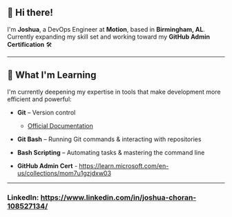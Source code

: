 ## 👋 Hi there!

I'm **Joshua**, a DevOps Engineer at **Motion**, based in **Birmingham, AL**.  
Currently expanding my skill set and working toward my **GitHub Admin Certification** 🛠️

---

## 🧠 What I'm Learning

I'm currently deepening my expertise in tools that make development more efficient and powerful:

- **Git** – Version control 
  -  [Official Documentation](https://git-scm.com/doc)

- **Git Bash** – Running Git commands & interacting with repositories

- **Bash Scripting** – Automating tasks & mastering the command line

- **GitHub Admin Cert** - https://learn.microsoft.com/en-us/collections/mom7u1gzjdxw03 

---


### LinkedIn: https://www.linkedin.com/in/joshua-choran-108527134/ 

<!--
**JLChoran/JLChoran** is a ✨ _special_ ✨ repository because its `README.md` (this file) appears on your GitHub profile.

Here are some ideas to get you started:

- 🔭 I’m currently working on ...
- 🌱 I’m currently learning ...
- 👯 I’m looking to collaborate on ...
- 🤔 I’m looking for help with ...
- 💬 Ask me about ...
- 📫 How to reach me: ...
- 😄 Pronouns: ...
- ⚡ Fun fact: ...
-->
